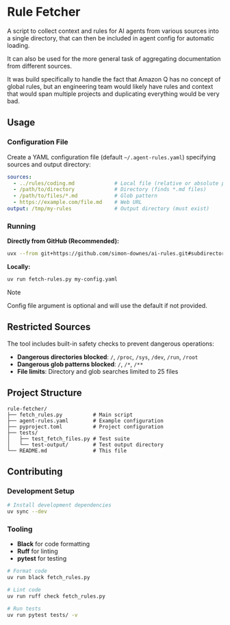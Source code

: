 # Rule Fetcher

A script to collect context and rules for AI agents from various sources into a single directory,
that can then be included in agent config for automatic loading.

It can also be used for the more general task of aggregating documentation from different sources.

It was build specifically to handle the fact that Amazon Q has no concept of global rules, but an engineering team
would likely have rules and context that would span multiple projects and duplicating everything would be very bad.

## Usage

### Configuration File

Create a YAML configuration file (default `~/.agent-rules.yaml`) specifying sources and output directory:

```yaml
sources:
  - ../rules/coding.md             # Local file (relative or absolute path)
  - /path/to/directory             # Directory (finds *.md files)
  - /path/to/files/*.md            # Glob pattern
  - https://example.com/file.md    # Web URL
output: /tmp/my-rules              # Output directory (must exist)
```

### Running

**Directly from GitHub (Recommended):**
```bash
uvx --from git+https://github.com/simon-downes/ai-rules.git#subdirectory=rule-fetcher fetch-rules config.yaml
```

**Locally:**
```bash
uv run fetch-rules.py my-config.yaml
```
> [!NOTE]
> Config file argument is optional and will use the default if not provided.

## Restricted Sources

The tool includes built-in safety checks to prevent dangerous operations:

- **Dangerous directories blocked**: `/`, `/proc`, `/sys`, `/dev`, `/run`, `/root`
- **Dangerous glob patterns blocked**: `/`, `/*`, `/**`
- **File limits**: Directory and glob searches limited to 25 files

## Project Structure

```
rule-fetcher/
├── fetch_rules.py          # Main script
├── agent-rules.yaml        # Example configuration
├── pyproject.toml          # Project configuration
├── tests/
│   ├── test_fetch_files.py # Test suite
│   └── test-output/        # Test output directory
└── README.md               # This file
```

## Contributing

### Development Setup

```bash
# Install development dependencies
uv sync --dev
```

### Tooling

- **Black** for code formatting
- **Ruff** for linting
- **pytest** for testing

```bash
# Format code
uv run black fetch_rules.py

# Lint code
uv run ruff check fetch_rules.py

# Run tests
uv run pytest tests/ -v
```
